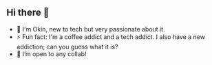 ## Hi there 👋

- 🌱 I'm Okin, new to tech but very passionate about it.
- ⚡ Fun fact: I'm a coffee addict and a tech addict. I also have a new addiction; can you guess what it is?
- 👯 I’m open to any collab! 
<!--
**oaklane/oaklane** is a ✨ _special_ ✨ repository because its `README.md` (this file) appears on your GitHub profile.

Here are some ideas to get you started:

- 🔭 I’m currently working on ...
- 🌱 I’m currently learning ...
- 👯 I’m looking to collaborate on ...
- 🤔 I’m looking for help with ...
- 💬 Ask me about ...
- 📫 How to reach me: ...
- 😄 Pronouns: ...
- ⚡ Fun fact: ...
-->
